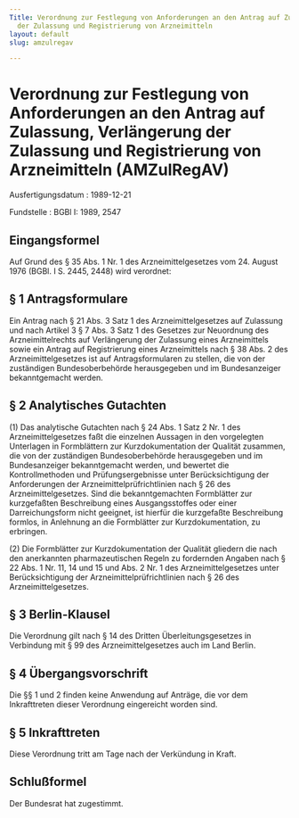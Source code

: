 ```yaml
---
Title: Verordnung zur Festlegung von Anforderungen an den Antrag auf Zulassung, Verlängerung
  der Zulassung und Registrierung von Arzneimitteln
layout: default
slug: amzulregav

---
```


# Verordnung zur Festlegung von Anforderungen an den Antrag auf Zulassung, Verlängerung der Zulassung und Registrierung von Arzneimitteln (AMZulRegAV)

Ausfertigungsdatum
:   1989-12-21

Fundstelle
:   BGBl I: 1989, 2547



## Eingangsformel

Auf Grund des § 35 Abs. 1 Nr. 1 des Arzneimittelgesetzes vom 24.
August 1976 (BGBl. I S. 2445, 2448) wird verordnet:


## § 1 Antragsformulare

Ein Antrag nach § 21 Abs. 3 Satz 1 des Arzneimittelgesetzes auf
Zulassung und nach Artikel 3 § 7 Abs. 3 Satz 1 des Gesetzes zur
Neuordnung des Arzneimittelrechts auf Verlängerung der Zulassung eines
Arzneimittels sowie ein Antrag auf Registrierung eines Arzneimittels
nach § 38 Abs. 2 des Arzneimittelgesetzes ist auf Antragsformularen zu
stellen, die von der zuständigen Bundesoberbehörde herausgegeben und
im Bundesanzeiger bekanntgemacht werden.


## § 2 Analytisches Gutachten

(1) Das analytische Gutachten nach § 24 Abs. 1 Satz 2 Nr. 1 des
Arzneimittelgesetzes faßt die einzelnen Aussagen in den vorgelegten
Unterlagen in Formblättern zur Kurzdokumentation der Qualität
zusammen, die von der zuständigen Bundesoberbehörde herausgegeben und
im Bundesanzeiger bekanntgemacht werden, und bewertet die
Kontrollmethoden und Prüfungsergebnisse unter Berücksichtigung der
Anforderungen der Arzneimittelprüfrichtlinien nach § 26 des
Arzneimittelgesetzes. Sind die bekanntgemachten Formblätter zur
kurzgefaßten Beschreibung eines Ausgangsstoffes oder einer
Darreichungsform nicht geeignet, ist hierfür die kurzgefaßte
Beschreibung formlos, in Anlehnung an die Formblätter zur
Kurzdokumentation, zu erbringen.

(2) Die Formblätter zur Kurzdokumentation der Qualität gliedern die
nach den anerkannten pharmazeutischen Regeln zu fordernden Angaben
nach § 22 Abs. 1 Nr. 11, 14 und 15 und Abs. 2 Nr. 1 des
Arzneimittelgesetzes unter Berücksichtigung der
Arzneimittelprüfrichtlinien nach § 26 des Arzneimittelgesetzes.


## § 3 Berlin-Klausel

Die Verordnung gilt nach § 14 des Dritten Überleitungsgesetzes in
Verbindung mit § 99 des Arzneimittelgesetzes auch im Land Berlin.


## § 4 Übergangsvorschrift

Die §§ 1 und 2 finden keine Anwendung auf Anträge, die vor dem
Inkrafttreten dieser Verordnung eingereicht worden sind.


## § 5 Inkrafttreten

Diese Verordnung tritt am Tage nach der Verkündung in Kraft.


## Schlußformel

Der Bundesrat hat zugestimmt.

